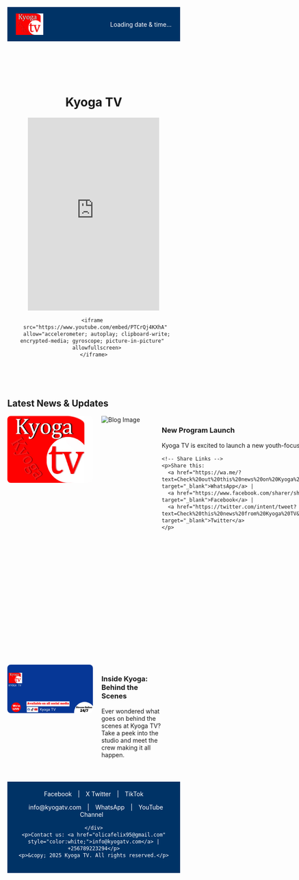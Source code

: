<!DOCTYPE html>
<html lang="en">
<head>
  <meta charset="UTF-8">
  <title>Kyoga TV Live</title>
  <style>
    * {
      box-sizing: border-box;
    }

    body {
      margin: 0;
      font-family: Arial, sans-serif;
      background-color: #f0f0f0;
      display: flex;
      flex-direction: column;
      min-height: 100vh;
    }

    header {
      background-color: #003366;
      color: white;
      padding: 15px 20px;
      display: flex;
      justify-content: space-between;
      align-items: center;
    }

    header img {
      height: 50px;
    }

    .datetime {
      font-size: 14px;
    }

    main {
      flex: 1;
      display: flex;
      flex-direction: column;
      align-items: center;
      padding: 30px 10px;
      text-align: center;
    }

    iframe {
      width: 80%;
      max-width: 800px;
      height: 450px;
      border: none;
    }

    footer {
      background-color: #003366;
      color: white;
      padding: 20px;
      text-align: center;
    }

    .social-links a {
      color: white;
      margin: 0 10px;
      text-decoration: none;
    }

    .social-links a:hover {
      text-decoration: underline;
    }
  </style>
</head>
<body>

  <!-- Header -->
  <header>
    <img src="KYOGA TV.jpg" alt="Kyoga TV Logo">
    <div class="datetime" id="datetime">Loading date & time...</div>
  </header>

  <!-- Main Content -->
  <main>
    <h1>Kyoga TV </h1>
<iframe width="100%" height="500"
  src="https://www.youtube.com/embed/PTCrQj4KXhA"
  frameborder="0"
  allow="autoplay; encrypted-media"
  allowfullscreen>
</iframe>

    <iframe 
      src="https://www.youtube.com/embed/PTCrQj4KXhA" 
      allow="accelerometer; autoplay; clipboard-write; encrypted-media; gyroscope; picture-in-picture" 
      allowfullscreen>
    </iframe>
  </main><!-- Blog Section -->
<section id="blog" style="margin-top: 50px; width: 90%; max-width: 1000px;">
  <h2>Latest News & Updates</h2>

  <!-- Blog Post 1 -->
  <div style="display: flex; gap: 20px; margin-bottom: 40px; align-items: flex-start;">
    <img src="KYOGA TV.jpg" alt="Blog Image 1" style="width: 200px; height: auto; border-radius: 8px;"><!-- Blog Post -->
<div style="display: flex; gap: 20px; margin-bottom: 40px;">
  <img src="blog1.jpg" alt="Blog Image" style="width: 200px;">
  <div>
    <h3>New Program Launch</h3>
    <p>Kyoga TV is excited to launch a new youth-focused program every Friday at 7PM.</p>

    <!-- Share Links -->
    <p>Share this: 
      <a href="https://wa.me/?text=Check%20out%20this%20news%20on%20Kyoga%20TV:%20https://kyogatv.github.io/kyoga-tv/" target="_blank">WhatsApp</a> | 
      <a href="https://www.facebook.com/sharer/sharer.php?u=https://kyogatv.github.io/kyoga-tv/" target="_blank">Facebook</a> | 
      <a href="https://twitter.com/intent/tweet?text=Check%20this%20news%20from%20Kyoga%20TV&url=https://kyogatv.github.io/kyoga-tv/" target="_blank">Twitter</a>
    </p>
  </div>
</div>

    <div>
      <h3>Kyoga TV Launches New Program</h3>
      <p>We're excited to introduce our brand-new community segment focusing on youth innovation and local talent. Tune in every Friday at 7PM!</p>
    </div>
  </div>

  <!-- Blog Post 2 -->
  <div style="display: flex; gap: 20px; margin-bottom: 40px; align-items: flex-start;">
    <img src="poster.jpg" alt="Blog Image 2" style="width: 200px; height: auto; border-radius: 8px;">
    <div>
      <h3>Inside Kyoga: Behind the Scenes</h3>
      <p>Ever wondered what goes on behind the scenes at Kyoga TV? Take a peek into the studio and meet the crew making it all happen.</p>
    </div>
  </div>
</section>


  <!-- Footer -->
  <footer>
    <div class="social-links">
      <a href="https://www.facebook.com/kyogatv" target="_blank">Facebook</a> |
      <a href="https://x.com/kyogatv" target="_blank">X Twitter</a> |
      <a href="https://www.tiktok.com/@kyogatv?" target="_blank">TikTok</a><p>
  <a href="mailto:info@kyogatv.com" style="color:white;">info@kyogatv.com</a> |
  <a href="https://wa.me/256789223294" target="_blank" style="color:white;">WhatsApp</a> |
  <a href="https://www.youtube.com/@kyogatv" target="_blank" style="color:white;">YouTube Channel</a>
</p>

    </div>
    <p>Contact us: <a href="olicafelix95@gmail.com" style="color:white;">info@kyogatv.com</a> | +256789223294</p>
    <p>&copy; 2025 Kyoga TV. All rights reserved.</p>
  </footer>

  <!-- JavaScript for Date and Time -->
  <script>
    function updateDateTime() {
      const now = new Date();
      const options = {
        weekday: 'long',
        year: 'numeric',
        month: 'long',
        day: 'numeric',
        hour: '2-digit',
        minute: '2-digit',
        second: '2-digit',
      };
      document.getElementById('datetime').innerText = now.toLocaleString('en-GB', options);
    }

    // Update every second
    setInterval(updateDateTime, 1000);
    updateDateTime();
  </script>

</body>
</html>
